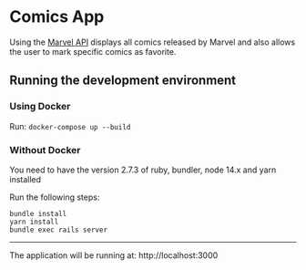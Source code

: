# Comics App

Using the [Marvel API](https://developer.marvel.com/) displays all comics released by Marvel and also allows the user to mark specific comics as favorite.

## Running the development environment

### Using Docker

Run:  `docker-compose up --build`

### Without Docker

You need to have the version 2.7.3 of ruby, bundler, node 14.x and yarn installed

Run the following steps:

```shell
bundle install
yarn install
bundle exec rails server
```

---

The application will be running at: http://localhost:3000
